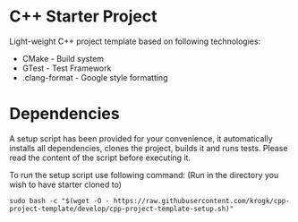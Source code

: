 # C++ Starter Project

Light-weight C++ project template based on following technologies:
* CMake - Build system
* GTest - Test Framework
* .clang-format - Google style formatting


# Dependencies

A setup script has been provided for your convenience, it automatically installs all dependencies, clones the project, builds it and runs tests.
Please read the content of the script before executing it.

To run the setup script use following command:
(Run in the directory you wish to have starter cloned to)
```
sudo bash -c "$(wget -O - https://raw.githubusercontent.com/krogk/cpp-project-template/develop/cpp-project-template-setup.sh)"
```